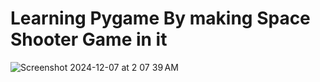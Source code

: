 # Learning Pygame By making Space Shooter Game in it

![Screenshot 2024-12-07 at 2 07 39 AM](https://github.com/user-attachments/assets/387188cf-c0cc-4f62-8e86-6c3235fb6fb6)
